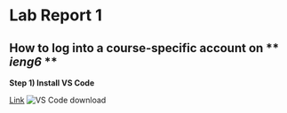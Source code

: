 # Lab Report 1

## How to log into a course-specific account on ** *ieng6* **

**Step 1) Install VS Code**

[Link](https://code.visualstudio.com/)
![VS Code download](https://user-images.githubusercontent.com/130080853/230438667-9e57d50e-1387-4521-907a-5d16a6530d88.JPG)

